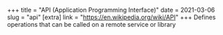+++
title = "API (Application Programming Interface)"
date = 2021-03-06
slug = "api"
[extra]
link = "https://en.wikipedia.org/wiki/API"
+++
Defines operations that can be called on a remote service or library

